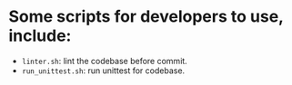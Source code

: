 
# Some scripts for developers to use, include:

- `linter.sh`: lint the codebase before commit.
- `run_unittest.sh`: run unittest for codebase.
